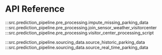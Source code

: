 # API Reference

<!-- Code in General -->

<!-- Prediction Pipeline -->

<!-- Preprocessing --> 

:::src.prediction_pipeline.pre_processing.impute_missing_parking_data
:::src.prediction_pipeline.pre_processing.join_sensor_weather_visitorcenter
:::src.prediction_pipeline.pre_processing.visitor_center_processing_script

<!-- Sourcing Data -->

:::src.prediction_pipeline.sourcing_data.source_historic_parking_data
:::src.prediction_pipeline.sourcing_data.source_real_time_parking_data
